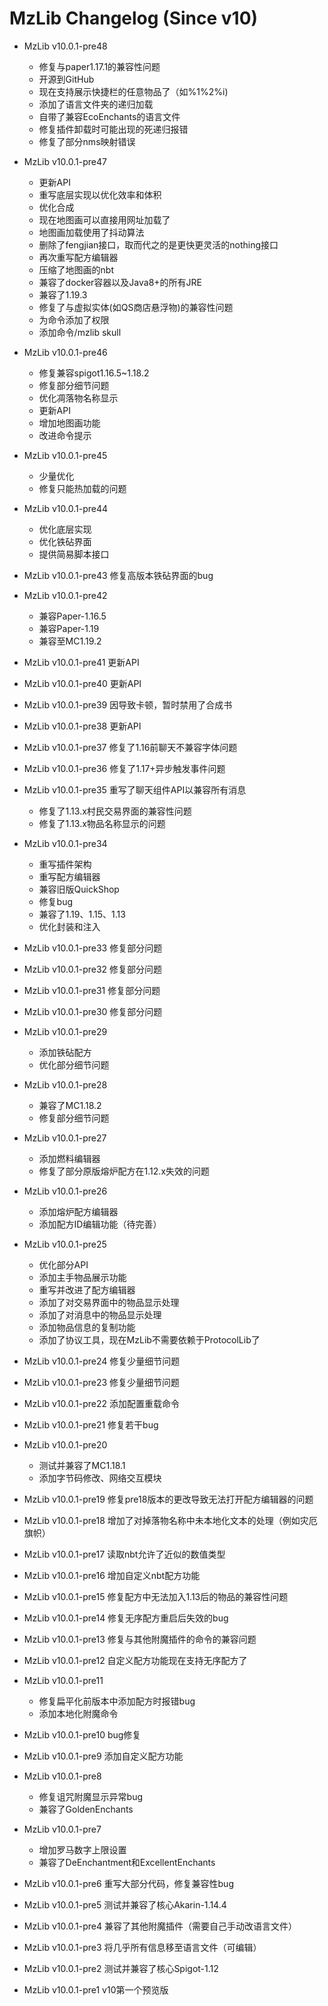 # MzLib Changelog (Since v10)

- MzLib v10.0.1-pre48
  - 修复与paper1.17.1的兼容性问题
  - 开源到GitHub
  - 现在支持展示快捷栏的任意物品了（如%1%2%i)
  - 添加了语言文件夹的递归加载
  - 自带了兼容EcoEnchants的语言文件
  - 修复插件卸载时可能出现的死递归报错
  - 修复了部分nms映射错误
- MzLib v10.0.1-pre47
  - 更新API
  - 重写底层实现以优化效率和体积
  - 优化合成
  - 现在地图画可以直接用网址加载了
  - 地图画加载使用了抖动算法
  - 删除了fengjian接口，取而代之的是更快更灵活的nothing接口
  - 再次重写配方编辑器
  - 压缩了地图画的nbt
  - 兼容了docker容器以及Java8+的所有JRE
  - 兼容了1.19.3
  - 修复了与虚拟实体(如QS商店悬浮物)的兼容性问题
  - 为命令添加了权限
  - 添加命令/mzlib skull

- MzLib v10.0.1-pre46
  - 修复兼容spigot1.16.5~1.18.2
  - 修复部分细节问题
  - 优化凋落物名称显示
  - 更新API
  - 增加地图画功能
  - 改进命令提示

- MzLib v10.0.1-pre45
  - 少量优化
  - 修复只能热加载的问题

- MzLib v10.0.1-pre44  
  - 优化底层实现
  - 优化铁砧界面
  - 提供简易脚本接口

- MzLib v10.0.1-pre43  修复高版本铁砧界面的bug

- MzLib v10.0.1-pre42
  - 兼容Paper-1.16.5
  - 兼容Paper-1.19
  - 兼容至MC1.19.2

- MzLib v10.0.1-pre41  更新API
- MzLib v10.0.1-pre40  更新API
- MzLib v10.0.1-pre39  因导致卡顿，暂时禁用了合成书
- MzLib v10.0.1-pre38  更新API
- MzLib v10.0.1-pre37  修复了1.16前聊天不兼容字体问题
- MzLib v10.0.1-pre36  修复了1.17+异步触发事件问题

- MzLib v10.0.1-pre35  重写了聊天组件API以兼容所有消息
  - 修复了1.13.x村民交易界面的兼容性问题
  - 修复了1.13.x物品名称显示的问题

- MzLib v10.0.1-pre34
  - 重写插件架构
  - 重写配方编辑器
  - 兼容旧版QuickShop
  - 修复bug
  - 兼容了1.19、1.15、1.13
  - 优化封装和注入

- MzLib v10.0.1-pre33  修复部分问题
- MzLib v10.0.1-pre32  修复部分问题
- MzLib v10.0.1-pre31  修复部分问题
- MzLib v10.0.1-pre30  修复部分问题

- MzLib v10.0.1-pre29  
  - 添加铁砧配方
  - 优化部分细节问题

- MzLib v10.0.1-pre28  
  - 兼容了MC1.18.2
  - 修复部分细节问题
 
- MzLib v10.0.1-pre27
  - 添加燃料编辑器
  - 修复了部分原版熔炉配方在1.12.x失效的问题

- MzLib v10.0.1-pre26  
  - 添加熔炉配方编辑器
  - 添加配方ID编辑功能（待完善）

- MzLib v10.0.1-pre25
  - 优化部分API
  - 添加主手物品展示功能
  - 重写并改进了配方编辑器
  - 添加了对交易界面中的物品显示处理
  - 添加了对消息中的物品显示处理
  - 添加物品信息的复制功能
  - 添加了协议工具，现在MzLib不需要依赖于ProtocolLib了

- MzLib v10.0.1-pre24  修复少量细节问题
- MzLib v10.0.1-pre23  修复少量细节问题
- MzLib v10.0.1-pre22  添加配置重载命令
- MzLib v10.0.1-pre21  修复若干bug

- MzLib v10.0.1-pre20
  - 测试并兼容了MC1.18.1
  - 添加字节码修改、网络交互模块

- MzLib v10.0.1-pre19  修复pre18版本的更改导致无法打开配方编辑器的问题
- MzLib v10.0.1-pre18  增加了对掉落物名称中未本地化文本的处理（例如灾厄旗帜）
- MzLib v10.0.1-pre17  读取nbt允许了近似的数值类型
- MzLib v10.0.1-pre16  增加自定义nbt配方功能
- MzLib v10.0.1-pre15  修复配方中无法加入1.13后的物品的兼容性问题
- MzLib v10.0.1-pre14  修复无序配方重启后失效的bug
- MzLib v10.0.1-pre13  修复与其他附魔插件的命令的兼容问题
- MzLib v10.0.1-pre12  自定义配方功能现在支持无序配方了

- MzLib v10.0.1-pre11
  - 修复扁平化前版本中添加配方时报错bug
  - 添加本地化附魔命令

- MzLib v10.0.1-pre10  bug修复
- MzLib v10.0.1-pre9  添加自定义配方功能

- MzLib v10.0.1-pre8
  - 修复诅咒附魔显示异常bug
  - 兼容了GoldenEnchants

- MzLib v10.0.1-pre7  
  - 增加罗马数字上限设置
  - 兼容了DeEnchantment和ExcellentEnchants

- MzLib v10.0.1-pre6  重写大部分代码，修复兼容性bug
- MzLib v10.0.1-pre5  测试并兼容了核心Akarin-1.14.4
- MzLib v10.0.1-pre4  兼容了其他附魔插件（需要自己手动改语言文件）
- MzLib v10.0.1-pre3  将几乎所有信息移至语言文件（可编辑）
- MzLib v10.0.1-pre2  测试并兼容了核心Spigot-1.12
- MzLib v10.0.1-pre1  v10第一个预览版
